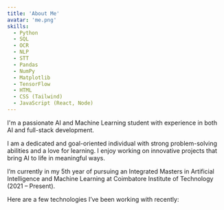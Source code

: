 ```yaml
---
title: 'About Me'
avatar: 'me.png'
skills:
  - Python
  - SQL
  - OCR
  - NLP
  - STT
  - Pandas
  - NumPy
  - Matplotlib
  - TensorFlow
  - HTML
  - CSS (Tailwind)
  - JavaScript (React, Node)
---
```


I'm a passionate AI and Machine Learning student with experience in both AI and full-stack development.

I am a dedicated and goal-oriented individual with strong problem-solving abilities and a love for learning. I enjoy working on innovative projects that bring AI to life in meaningful ways.

I’m currently in my 5th year of pursuing an Integrated Masters in Artificial Intelligence and Machine Learning at Coimbatore Institute of Technology (2021 – Present).

Here are a few technologies I’ve been working with recently:
